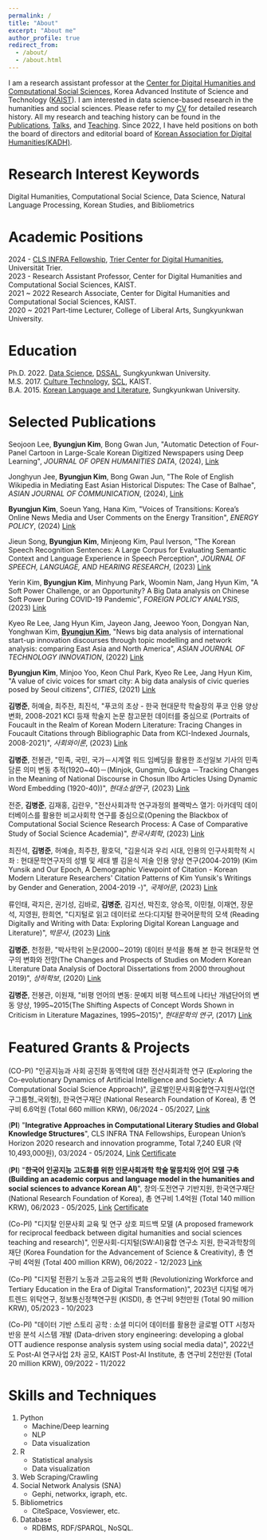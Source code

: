 ```yaml
---
permalink: /
title: "About"
excerpt: "About me"
author_profile: true
redirect_from: 
  - /about/
  - /about.html
---
```


I am a research assistant professor at the <a href="https://dhcss.kaist.ac.kr/" target="_blank">Center for Digital Humanities and Computational Social Sciences</a>, Korea Advanced Institute of Science and Technology (<a href="https://www.kaist.ac.kr/en/" target="_blank">KAIST</a>). I am interested in data science-based research in the humanities and social sciences. Please refer to my <a href="http://byungjunkim.github.io/files/ByungjunKim_CV.pdf" target="_blank">CV</a> for detailed research history. All my research and teaching history can be found in the <a href="http://byungjunkim.github.io/publications/" target="_blank">Publications</a>, <a href="http://byungjunkim.github.io/talks/" target="_blank">Talks</a>, and <a href="http://byungjunkim.github.io/teaching/" target="_blank">Teaching</a>. Since 2022, I have held positions on both the board of directors and editorial board of <a href="https://www.kadh.org/" target="_blank">Korean Association for Digital Humanities(KADH)</a>.

Research Interest Keywords
======
Digital Humanities, Computational Social Science, Data Science, Natural Language Processing, Korean Studies, and Bibliometrics

Academic Positions
======
2024 -  <a href="https://clsinfra.io/opportunities/tnafellowships/" target="_blank">CLS INFRA Fellowship</a>, <a href="https://tcdh.uni-trier.de/en" target="_blank">Trier Center for Digital Humanities</a>, Universität Trier.  
2023 -  Research Assistant Professor, Center for Digital Humanities and Computational Social Sciences, KAIST.  
2021 ~ 2022 Research Associate, Center for Digital Humanities and Computational Social Sciences, KAIST.  
2020 ~ 2021 Part-time Lecturer, College of Liberal Arts, Sungkyunkwan University.

Education
======
<i class="fas fa-fw fa-graduation-cap"></i> Ph.D. 2022. <a href="http://is.skku.edu/" target="_blank">Data Science</a>, <a href="https://sites.google.com/g.skku.edu/dssal" target="_blank">DSSAL</a>, Sungkyunkwan University.  
<i class="fas fa-fw fa-graduation-cap"></i> M.S. 2017. <a href="https://ct.kaist.ac.kr/" target="_blank">Culture Technology</a>, <a href="https://sociology.kaist.ac.kr/" target="_blank">SCL</a>, KAIST.  
<i class="fas fa-fw fa-graduation-cap"></i> B.A. 2015. <a href="https://skb.skku.edu/korean" target="_blank">Korean Language and Literature</a>, Sungkyunkwan University.

Selected Publications
======
Seojoon Lee, **Byungjun Kim**, Bong Gwan Jun, "Automatic Detection of Four-Panel Cartoon in Large-Scale
Korean Digitized Newspapers using Deep Learning", *JOURNAL OF OPEN HUMANITIES DATA*, (2024), <a href="https://doi.org/10.5334/johd.205" target="_blank">Link</a>

Jonghyun Jee, **Byungjun Kim**, Bong Gwan Jun, "The Role of English Wikipedia in Mediating East Asian Historical Disputes: The Case of Balhae", *ASIAN JOURNAL OF COMMUNICATION*, (2024),  <a href="https://doi.org/10.1080/01292986.2024.2342822" target="_blank">Link</a>

**Byungjun Kim**, Soeun Yang, Hana Kim, "Voices of Transitions: Korea’s Online News Media and User Comments on the Energy Transition", *ENERGY POLICY*, (2024) <a href="https://doi.org/10.1016/j.enpol.2024.114020" target="_blank">Link</a>

Jieun Song, **Byungjun Kim**, Minjeong Kim, Paul Iverson, "The Korean Speech Recognition Sentences: A Large Corpus for Evaluating Semantic Context and Language Experience in Speech Perception", *JOURNAL OF SPEECH, LANGUAGE, AND HEARING RESEARCH*, (2023) <a href="https://doi.org/10.1044/2023_JSLHR-23-00137" target="_blank">Link</a>

Yerin Kim, **Byungjun Kim**, Minhyung Park, Woomin Nam, Jang Hyun Kim, "A Soft Power Challenge, or an Opportunity? A Big Data analysis on Chinese Soft Power During COVID-19 Pandemic", *FOREIGN POLICY ANALYSIS*, (2023) <a href=" https://doi.org/10.1093/fpa/orad011" target="_blank">Link</a>

Kyeo Re Lee, Jang Hyun Kim, Jayeon Jang, Jeewoo Yoon, Dongyan Nan, Yonghwan Kim, **<U>Byungjun Kim</U>**, "News big data analysis of international start-up innovation discourses through topic modelling and network analysis: comparing East Asia and North America", *ASIAN JOURNAL OF TECHNOLOGY INNOVATION*, (2022) <a href="https://doi.org/10.1080/19761597.2022.2134154" target="_blank">Link</a>

**Byungjun Kim**, Minjoo Yoo, Keon Chul Park, Kyeo Re Lee, Jang Hyun Kim, "A value of civic voices for smart city: A big data analysis of civic queries posed by Seoul citizens", *CITIES*, (2021) <a href="https://doi.org/10.1016/j.cities.2020.102941" target="_blank">Link</a>

**김병준**, 허예슬, 최주찬, 최진석, "푸코의 초상 - 한국 현대문학 학술장의 푸코 인용 양상 변화, 2008-2021 KCI 등재 학술지 논문 참고문헌 데이터를 중심으로 (Portraits of Foucault in the Realm of Korean Modern Literature: Tracing Changes in Foucault Citations through Bibliographic Data from KCI-Indexed Journals, 2008-2021)", *사회와이론*, (2023) <a href="https://www.kci.go.kr/kciportal/ci/sereArticleSearch/ciSereArtiView.kci?sereArticleSearchBean.artiId=ART003024464" target="_blank">Link</a>

**김병준**, 전봉관, "민족, 국민, 국가－시계열 워드 임베딩을 활용한 조선일보 기사의 민족 담론 의미 변동 추적(1920~40)－(Minjok, Gungmin, Gukga －Tracking Changes in the Meaning of National Discourse in Chosun Ilbo Articles Using Dynamic Word Embedding (1920-40))", *현대소설연구*, (2023) <a href="https://www.dbpia.co.kr/journal/articleDetail?nodeId=NODE11447796" target="_blank">Link</a>

전준, **김병준**, 김재홍, 김란우, "전산사회과학 연구과정의 블랙박스 열기: 아카데믹 데이터베이스를 활용한 비교사회학 연구를 중심으로(Opening the Blackbox of Computational Social Science Research Process: A Case of Comparative Study of Social Science Academia)", *한국사회학*, (2023) <a href="https://www.kci.go.kr/kciportal/ci/sereArticleSearch/ciSereArtiView.kci?sereArticleSearchBean.artiId=ART002967055" target="_blank">Link</a>

최진석, **김병준**, 허예슬, 최주찬, 황호덕, "김윤식과 우리 시대, 인용의 인구사회학적 시좌 : 현대문학연구자의 성별 및 세대 별 김윤식 저술 인용 양상 연구(2004-2019) (Kim Yunsik and Our Epoch, A Demographic Viewpoint of Citation - Korean Modern Literature Researchers' Citation Patterns of Kim Yunsik's Writings by Gender and Generation, 2004-2019 -)", *국제어문*, (2023) <a href="https://doi.org/10.31147/IALL.96.12" target="_blank">Link</a>

류인태, 곽지은, 권기성, 김바로, **김병준**, 김지선, 박진호, 양승목, 이민철, 이재연, 장문석, 지영원, 한희연, "디지털로 읽고 데이터로 쓰다:디지털 한국어문학의 모색 (Reading Digitally and Writing with Data: Exploring Digital Korean Language and Literature)", *박문사*, (2023) <a href="http://www.riss.kr/link?id=M16738481" target="_blank">Link</a>

**김병준**, 천정환, "박사학위 논문(2000∼2019) 데이터 분석을 통해 본 한국 현대문학 연구의 변화와 전망(The Changes and Prospects of Studies on Modern Korean Literature Data Analysis of Doctoral Dissertations from 2000 throughout 2019)", *상허학보*, (2020) <a href="https://www.kci.go.kr/kciportal/ci/sereArticleSearch/ciSereArtiView.kci?sereArticleSearchBean.artiId=ART002647202" target="_blank">Link</a>

**김병준**, 전봉관, 이원재, "비평 언어의 변동: 문예지 비평 텍스트에 나타난 개념단어의 변동 양상, 1995~2015(The Shifting Aspects of Concept Words Shown in Criticism in Literature Magazines, 1995~2015)", *현대문학의 연구*, (2017) <a href="https://www.kci.go.kr/kciportal/ci/sereArticleSearch/ciSereArtiView.kci?sereArticleSearchBean.artiId=ART002201115" target="_blank">Link</a>

Featured Grants & Projects
======
(CO-PI) "인공지능과 사회 공진화 동역학에 대한 전산사회과학 연구 (Exploring the Co-evolutionary Dynamics of Artificial Intelligence and Society: A Computational Social Science Approach)", 글로벌인문사회융합연구지원사업(연구그룹형_국외형), 한국연구재단 (National Research Foundation of Korea), 총 연구비 6.6억원 (Total 660 million KRW), 06/2024 - 05/2027, <a href="https://www.nrf.re.kr/biz/info/info/view?menu_no=378&biz_no=590" target="_blank">Link</a>

(**PI**) "**Integrative Approaches in Computational Literary Studies and Global Knowledge Structures**", CLS INFRA TNA Fellowships, European Union’s Horizon 2020 research and innovation programme, Total 7,240 EUR (약 10,493,000원), 03/2024 - 05/2024, <a href="https://clsinfra.io/opportunities/tnafellowships/" target="_blank">Link</a> <a href="http://byungjunkim.github.io/files/ByungjunKim_CLS_Fellowship.png" target="_blank">Certificate</a>

(**PI**) "**한국어 인공지능 고도화를 위한 인문사회과학 학술 말뭉치와 언어 모델 구축 (Building an academic corpus and language model in the humanities and social sciences to advance Korean AI)**", 창의·도전연구 기반지원, 한국연구재단 (National Research Foundation of Korea), 총 연구비 1.4억원 (Total 140 million KRW), 06/2023 - 05/2025, <a href="https://www.nrf.re.kr/biz/info/info/view?menu_no=378&biz_no=415" target="_blank">Link</a> <a href="http://byungjunkim.github.io/files/NRF_Certificate.pdf" target="_blank">Certificate</a>

(Co-PI) "디지탈 인문사회 교육 및 연구 상호 피드백 모델 (A proposed framework for reciprocal feedback between digital humanities and social sciences teaching and research)", 인문사회-디지털(SW:AI)융합 연구소 지원, 한국과학창의재단 (Korea Foundation for the Advancement of Science & Creativity), 총 연구비 4억원 (Total 400 million KRW), 06/2022 - 12/2023 <a href="https://www.kofac.re.kr/brd/board/386/L/menu/270?brdType=R&thisPage=1&bbIdx=37304" target="_blank">Link</a>

(Co-PI) "디지털 전환기 노동과 고등교육의 변화 (Revolutionizing Workforce and Tertiary Education in the Era of Digital Transformation)", 2023년 디지털 메가트렌드 위탁연구, 정보통신정책연구원 (KISDI), 총 연구비 9천만원 (Total 90 million KRW), 05/2023 - 10/2023

(Co-PI) "데이터 기반 스토리 공학 : 소셜 미디어 데이터를 활용한 글로벌 OTT 시청자 반응 분석 시스템 개발 (Data-driven story engineering: developing a global OTT audience response analysis system using social media data)", 2022년도 Post-AI 연구사업 2차 공모, KAIST Post-AI Institute, 총 연구비 2천만원 (Total 20 million KRW), 09/2022 - 11/2022

Skills and Techniques
======
1. Python
   * Machine/Deep learning
   * NLP
   * Data visualization
2. R
   * Statistical analysis
   * Data visualization
3. Web Scraping/Crawling
4. Social Network Analysis (SNA)
   * Gephi, networkx, igraph, etc.
5. Bibliometrics
   * CiteSpace, Vosviewer, etc.
6. Database
   * RDBMS, RDF/SPARQL, NoSQL.